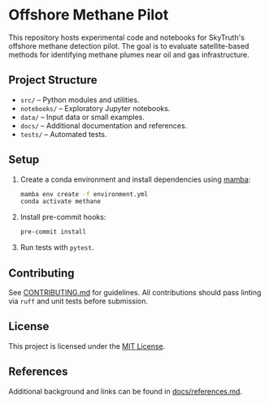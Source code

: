 # Offshore Methane Pilot

This repository hosts experimental code and notebooks for SkyTruth's offshore methane detection pilot. The goal is to evaluate satellite-based methods for identifying methane plumes near oil and gas infrastructure.

## Project Structure

- `src/` – Python modules and utilities.
- `notebooks/` – Exploratory Jupyter notebooks.
- `data/` – Input data or small examples.
- `docs/` – Additional documentation and references.
- `tests/` – Automated tests.

## Setup

1. Create a conda environment and install dependencies using
   [mamba](https://mamba.readthedocs.io/en/latest/):

   ```bash
   mamba env create -f environment.yml
   conda activate methane
   ```

2. Install pre-commit hooks:

   ```bash
   pre-commit install
   ```

3. Run tests with `pytest`.

## Contributing

See [CONTRIBUTING.md](CONTRIBUTING.md) for guidelines. All contributions should pass linting via `ruff` and unit tests before submission.

## License

This project is licensed under the [MIT License](LICENSE).

## References

Additional background and links can be found in [docs/references.md](docs/references.md).
